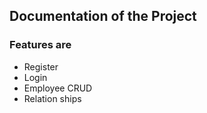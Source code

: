 ## Documentation of the Project
### Features are 
* Register
* Login
* Employee CRUD
* Relation ships
